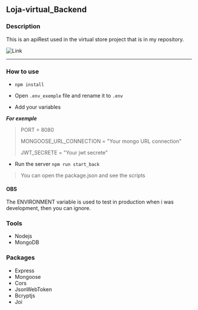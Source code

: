 ## Loja-virtual_Backend


### Description
  This is an apiRest used in the virtual store project that is in my repository.
  
  ![Link]("")
  
---

### How to use
  * `npm install`
  
  * Open `.env_exemple` file and rename it to `.env`
  
  * Add your variables
  
  ***For exemple***
  >
  >PORT = 8080
  >
  >MONGOOSE_URL_CONNECTION = "Your mongo URL connection"
  >
  >JWT_SECRETE = "Your jwt secrete"
  
  * Run the server `npm run start_back`
  >You can open the package.json and see the scripts

 #### OBS
  The ENVIRONMENT variable is used to test in production when i was development, then you can ignore.

 ###  Tools
 
 * Nodejs
 * MongoDB
          
 ### Packages
  
  * Express
  * Mongoose
  * Cors
  * JsonWebToken
  * Bcryptjs
  * Joi
 
 
 
 
 
 
 
 
